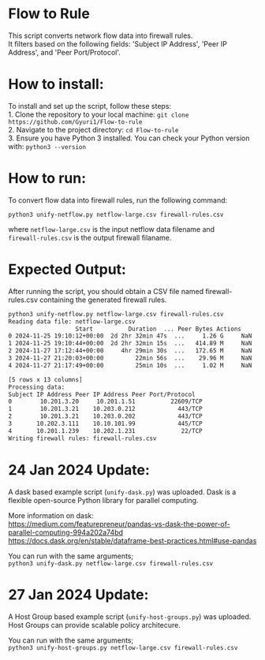 # Flow to Rule 

This script converts network flow data into firewall rules.   
It filters based on the following fields: 'Subject IP Address', 'Peer IP Address', and 'Peer Port/Protocol'.

How to install:
====
To install and set up the script, follow these steps:  
	1.	Clone the repository to your local machine: ```git clone https://github.com/Gyuri1/Flow-to-rule```  
	2.	Navigate to the project directory: ```cd Flow-to-rule```  
 	3.	Ensure you have Python 3 installed. You can check your Python version with: ```python3 --version```    

How to run:
====
To convert flow data into firewall rules, run the following command:

    python3 unify-netflow.py netflow-large.csv firewall-rules.csv 


where ```netflow-large.csv``` is the input netflow data filename and  
```firewall-rules.csv``` is the output firewall filaname.  

Expected Output: 
====

After running the script, you should obtain a CSV file named firewall-rules.csv containing the generated firewall rules.  

   ```sh
python3 unify-netflow.py netflow-large.csv firewall-rules.csv   
Reading data file: netflow-large.csv  
                      Start          Duration  ... Peer Bytes Actions  
0 2024-11-25 19:10:12+00:00  2d 2hr 32min 47s  ...     1.26 G     NaN  
1 2024-11-25 19:10:44+00:00  2d 2hr 32min 15s  ...   414.89 M     NaN  
2 2024-11-27 17:12:44+00:00     4hr 29min 30s  ...   172.65 M     NaN  
3 2024-11-27 21:20:03+00:00         22min 56s  ...    29.96 M     NaN  
4 2024-11-27 21:17:49+00:00         25min 10s  ...     1.02 M     NaN  
  
[5 rows x 13 columns]  
Processing data:  
  Subject IP Address Peer IP Address Peer Port/Protocol  
0        10.201.3.20     10.201.1.51          22609/TCP  
1        10.201.3.21    10.203.0.212            443/TCP  
2        10.201.3.21    10.203.0.202            443/TCP  
3       10.202.3.111    10.10.101.99            445/TCP  
4       10.201.1.239    10.202.1.231             22/TCP  
Writing firewall rules: firewall-rules.csv
 ```

24 Jan 2024 Update:  
===
A dask based example script (```unify-dask.py```) was uploaded. 
Dask is a flexible open-source Python library for parallel computing.

More information on dask:  
https://medium.com/featurepreneur/pandas-vs-dask-the-power-of-parallel-computing-994a202a74bd  
https://docs.dask.org/en/stable/dataframe-best-practices.html#use-pandas  

You can run with the same arguments;  
 ```python3 unify-dask.py netflow-large.csv firewall-rules.csv```   


27 Jan 2024 Update:  
===
A Host Group based example script (```unify-host-groups.py```) was uploaded.   
Host Groups can provide scalable policy architecure. 

You can run with the same arguments;  
 ```python3 unify-host-groups.py netflow-large.csv firewall-rules.csv```   
  



